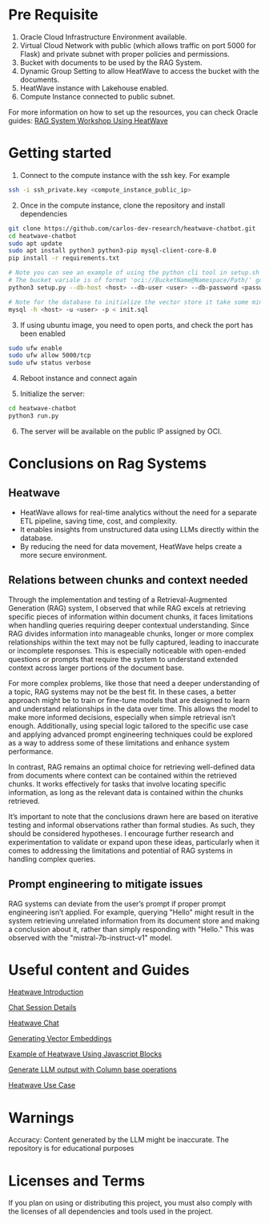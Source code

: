 # Pre Requisite
1. Oracle Cloud Infrastructure Environment available.
2. Virtual Cloud Network with public (which allows traffic on port 5000 for Flask) and private subnet with proper policies and permissions.
3. Bucket with documents to be used by the RAG System.
4. Dynamic Group Setting to allow HeatWave to access the bucket with the documents.
5. HeatWave instance with Lakehouse enabled.
6. Compute Instance connected to public subnet.

For more information on how to set up the resources, you can check Oracle guides:
[RAG System Workshop Using HeatWave](https://apexapps.oracle.com/pls/apex/r/dbpm/livelabs/view-workshop?wid=4048)

# Getting started
1. Connect to the compute instance with the ssh key. For example
```bash
ssh -i ssh_private.key <compute_instance_public_ip>
```
2. Once in the compute instance, clone the repository and install dependencies
```bash
git clone https://github.com/carlos-dev-research/heatwave-chatbot.git
cd heatwave-chatbot
sudo apt update
sudo apt install python3 python3-pip mysql-client-core-8.0
pip install -r requirements.txt

# Note you can see an example of using the python cli tool in setup.sh
# The bucket variale is of format 'oci://BucketName@Namespace/Path/' go to bucket and format the proper string
python3 setup.py --db-host <host> --db-user <user> --db-password <password> --bucket <bucket>

# Note for the database to initialize the vector store it take some minutes
mysql -h <host> -u <user> -p < init.sql
```

3. If using ubuntu image, you need to open ports, and check the port has been enabled
```bash
sudo ufw enable
sudo ufw allow 5000/tcp
sudo ufw status verbose
```

4. Reboot instance and connect again

5. Initialize the server:
```bash
cd heatwave-chatbot
python3 run.py
```

6. The server will be available on the public IP assigned by OCI.

# Conclusions on Rag Systems

## Heatwave
- HeatWave allows for real-time analytics without the need for a separate ETL pipeline, saving time, cost, and complexity.
- It enables insights from unstructured data using LLMs directly within the database.
- By reducing the need for data movement, HeatWave helps create a more secure environment.

## Relations between chunks and context needed

Through the implementation and testing of a Retrieval-Augmented Generation (RAG) system, I observed that while RAG excels at retrieving specific pieces of information within document chunks, it faces limitations when handling queries requiring deeper contextual understanding. Since RAG divides information into manageable chunks, longer or more complex relationships within the text may not be fully captured, leading to inaccurate or incomplete responses. This is especially noticeable with open-ended questions or prompts that require the system to understand extended context across larger portions of the document base.

For more complex problems, like those that need a deeper understanding of a topic, RAG systems may not be the best fit. In these cases, a better approach might be to train or fine-tune models that are designed to learn and understand relationships in the data over time. This allows the model to make more informed decisions, especially when simple retrieval isn’t enough. Additionally, using special logic tailored to the specific use case and applying advanced prompt engineering techniques could be explored as a way to address some of these limitations and enhance system performance.

In contrast, RAG remains an optimal choice for retrieving well-defined data from documents where context can be contained within the retrieved chunks. It works effectively for tasks that involve locating specific information, as long as the relevant data is contained within the chunks retrieved.

It’s important to note that the conclusions drawn here are based on iterative testing and informal observations rather than formal studies. As such, they should be considered hypotheses. I encourage further research and experimentation to validate or expand upon these ideas, particularly when it comes to addressing the limitations and potential of RAG systems in handling complex queries.

## Prompt engineering to mitigate issues

RAG systems can deviate from the user’s prompt if proper prompt engineering isn’t applied. For example, querying "Hello" might result in the system retrieving unrelated information from its document store and making a conclusion about it, rather than simply responding with "Hello." This was observed with the "mistral-7b-instruct-v1" model.

# Useful content and Guides
[Heatwave Introduction](https://dev.mysql.com/doc/heatwave/en/mys-hw-introduction.html)

[Chat Session Details](https://dev.mysql.com/doc/heatwave/en/mys-hw-genai-chat-details.html)

[Heatwave Chat](https://dev.mysql.com/doc/heatwave/en/mys-hwgenai-hw-chat.html)

[Generating Vector Embeddings](https://dev.mysql.com/doc/heatwave/en/mys-hw-genai-generate-embeddings.html)

[Example of Heatwave Using Javascript Blocks](https://blogs.oracle.com/mysql/post/building-ecommerce-app-with-heatwave-genai)

[Generate LLM output with Column base operations](https://dev.mysql.com/doc/heatwave/en/mys-hw-genai-generate-content.html)

[Heatwave Use Case](https://blogs.oracle.com/mysql/post/heawave-genai-for-e-commerce-applications)

# Warnings
Accuracy: Content generated by the LLM might be inaccurate.
The repository is for educational purposes

# Licenses and Terms
If you plan on using or distributing this project, you must also comply with the licenses of all dependencies and tools used in the project.